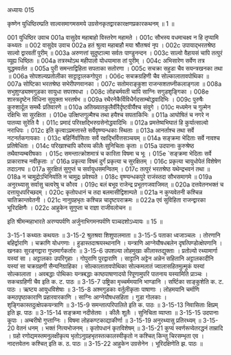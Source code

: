 अध्यायः 015

कृष्णेन युधिष्ठिरम्प्रति साल्वसमागमसमये उग्रसेनकृतद्वारकारक्षणप्रकारकथनम् ॥ 1 ॥

001	युधिष्ठिर उवाच 
001a	वासुदेव महाबाहो विस्तरेण महामते ।
001c	सौभस्य वधमाचक्ष्व न हि तृप्यामि कथ्यतः ॥
002	वासुदेव उवाच 
002a	हतं श्रुत्वा महाबाहौ मया श्रौतश्रवं नृप ।
002c	उपायाद्भरतश्रेष्ठ साल्वो द्वारवतीं पुरीम् ॥
003a	अरुणत्तां सुदुष्टात्मा सर्वतः पाण्डुनन्दन ।
003c	साल्वो वैहायसं चापि तत्पुरं व्यूह्य धिष्ठितः ॥
004a	तत्रस्थोऽथ महीपालो योधयामास तां पुरीम् ।
004c	अभिसारेण सर्वेण तत्र युद्धमवर्तत ॥
005a	पुरी समन्ताद्विहिता सपताका सतोरणा ।
005c	सचक्रा सहुडा चैव सयन्त्रखनका तथा ॥
006a	सोपशल्यप्रतोलीका साट्टाट्टालकगोपुरा ।
006c	सचक्रग्रहिणी चैव सोल्कालातावपोथिका ॥
007a	सोष्टिका भरतश्रेष्ठ सभेरीपणवानका ।
007c	सतोमराङ्कुशा राजन्सशतघ्नीकलाङ्गला ॥
008a	सभुशुण्ड्यश्मगुडका सायुधा सपरश्वधा ।
008c	लोहचर्मवती चापि साग्निः सगुडशृङ्गिका ।
008e	शास्त्रदृष्टेन विधिना सुयुक्ता भरतर्षभ ॥
009a	रथैरनेकैर्विविधैर्गदसाम्बोद्धवादिभिः ।
009c	पुरुषैः कुरुशार्दूल समर्थैः प्रतिवारणे ॥
010a	अतिख्यातकुलैर्वीरैर्दृष्टवीर्यैश्च संयुगे ।
010c	मध्यमेन च गुल्मेन रक्षिभिः सा सुरक्षिता ।
010e	उत्क्षिप्तगुल्मैश्च तथा हयैश्च सपताकिभिः ॥
011a	आघोषितं च नगरे न पातव्या सुरेति वै ।
011c	प्रमादं परिरक्षद्भिरुग्रसेनोद्धवादिभिः ॥
012a	प्रमत्तेष्वभिघातं हि कुर्यात्साल्वो नराधिपः ।
012c	इति कृत्वाऽप्रमत्तास्ते सर्वेवृष्ण्यन्धकाः स्थिताः ॥
013a	आनर्ताश्च तथा सर्वे नटनर्तकगायकाः ।
013c	बहिर्निर्वासिताः सर्वे रक्षद्भिर्वित्तसञ्चयम् ॥
014a	सङ्क्रमा भेदिताः सर्वे नावश्च प्रतिषेधिताः ।
014c	परिखाश्चापि कौरव्य कीलैः सुनिचिताः कृताः ॥
015a	उदपानाः कुरुश्रेष्ठ तथैवाप्यम्बरीषकाः ।
015c	समन्तात्क्रोशमात्रं च कारिता विषमा च भूः ।
015e	`सङ्क्रमा भेदिताः सर्वे प्राकाराश्च नवीकृताः ॥'
016a	प्रकृत्या विषमं दुर्गं प्रकृत्या च सुरक्षितम् ।
016c	प्रकृत्या चायुधोपेतं विशेषेण तदाऽनघ ॥
017a	सुरक्षितं सुगुप्तं च सर्वायुधसमन्वितम् ।
017c	तत्पुरं भरतश्रेष्ठ यथेन्द्रभवनं तथा ॥
018a	न चामुद्रोऽभिनिर्याति न चामुद्रः प्रवेश्यते ।
018c	वृष्ण्यन्धकपुरे राजंस्तदा सौभसमागमे ॥
019a	अनुरथ्यासु सर्वासु चत्वरेषु च कौरव ।
019c	बलं बभूव राजेन्द्र प्रभूतगजवाजिमत् ॥
020a	दत्तवेतनभक्तं च दत्तायुधपरिच्छदम् ।
020c	कृतोपधानं च तदा बलमासीद्विशाम्पते ॥
021a	न कुप्यवेतनी कश्चिन्न चातिक्रान्तवेतनी ।
021c	नानुग्रहभृतः कश्चिन्न चादृष्टपराक्रमः ॥
022a	एवं सुविहिता राजन्द्वारका भूरिदक्षिणैः ।
022c	आहुकेन सुगुप्ता च राज्ञा राजीवलोचन ॥

इति श्रीमन्महाभारते अरण्यपर्वणि अर्जुनाभिगमनपर्वणि पञ्चदशोऽध्यायः ॥ 15 ॥

3-15-1 कथ्यतः कथयतः ॥ 3-15-2 श्रुतश्रवा शिशुपालमाता ॥ 3-15-5 पताका ध्वजाञ्चलः । तोरणानि बहिर्द्वाराणि । चक्राणि योधगणाः । हुडास्तदाश्रयस्थानानि । यन्त्राणि आग्नेयौषधबलेन दृषत्पिण्डोत्क्षेपणानि । खनकाः सुरङ्गद्वारा गुप्तमार्गकर्तारः ॥ 3-15-6 उपशल्या लोहमुखाः कीलास्तद्युक्ताः । प्रतोल्यो रथ्यामार्गा यस्यां सा । अट्टालकाः उपरिगृहाः । गोपुराणि पुरद्वाराणि । साट्टानि अट्टेन अन्नेन सहितानि अट्टालकादीनि यस्यां सा चक्रग्रहणी सैन्यनिग्राहिका । सोल्कालातावपोथिका सोल्कमलातं ज्वालासहितमुल्मुकं यस्यां सोल्कालाता । अवबद्धाः पोथिकाः यन्त्रबद्धाः काष्ठपाषाणादयो रिपूणामुपरि पातनाय यस्यामिति प्राञ्चः । सकचग्रहिणी चैव इति क. ट. पाठः ॥ 3-15-7 उष्ट्रिका मृच्चर्ममयानि भाण्डानि । सर्ष्टिका साङ्कुशेति क. ट. पाठः । ऋष्टय आयुधविशेषाः ॥ 3-15-8 अश्मगुडकाः वर्तुलीकृताः पाषाणाः । लोहमयानि चर्माणि कमठपृष्ठाकाराणि प्रहारवारकाणि । साग्निः आग्नेयौषधसहिता । गुडा गोलकाः । शृङ्गिकास्तदुत्क्षेपकयन्त्राणि ॥ 3-15-9 समन्तात्परिपालिते इति क. पाठः ॥ 3-15-13 निवासिताः क्षिप्रम् इति झ. पाठः ॥ 3-15-14 सङ्क्रमा नदीसेतवः । कीलैः शूलैः । सुनिचिता व्याप्ताः ॥ 3-15-15 उदपानाः कूपाः । अम्बरीषो गुप्ताग्निः । विषमा लोहकण्टकाद्याकीर्णा ॥ 3-15-19 अनुरथ्यासु प्रतिरथ्यम् ॥ 3-15-20 वेतनं धनम् । भक्तं नित्यभोजनम् । कृतोपधानं कृतविशेषम् ॥ 3-15-21 कुप्यं स्वर्णरूप्येतरद्धनं ताम्रादि । ग्रहो रणोद्यमस्तमनुलक्षीकृत्य भृतोऽनुग्रहभृतस्तत्कालस्वीकृतो न कश्चित् किन्तु चिरसम्भृता एव । नादत्तवेतनः कश्चित् इति क. ठ. पाठः ॥ 3-15-22 आहुकेन उग्रसेनेन । भूरिदक्षिणेति झ. पाठः ॥
